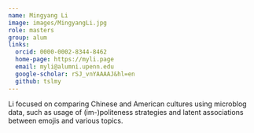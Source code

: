 ```yaml
---
name: Mingyang Li
image: images/MingyangLi.jpg
role: masters
group: alum
links:
  orcid: 0000-0002-8344-8462
  home-page: https://myli.page
  email: myli@alumni.upenn.edu
  google-scholar: rSJ_vnYAAAAJ&hl=en
  github: tslmy
---
```


Li focused on comparing Chinese and American cultures using microblog data, such as usage of (im-)politeness strategies and latent associations between emojis and various topics.